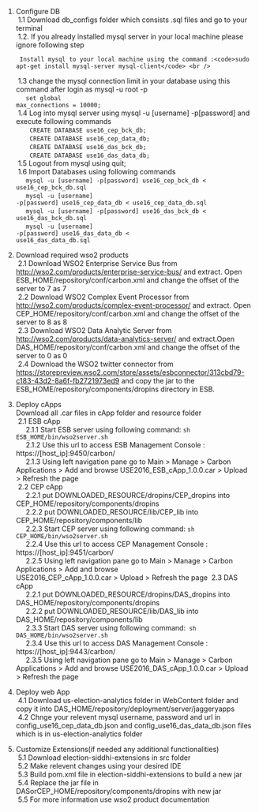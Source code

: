 1. Configure DB <br />
	 &nbsp;1.1 Download db_configs folder which consists .sql files and go to your terminal <br />
	 &nbsp;1.2. If you already installed mysql server in your local machine please ignore following step <br />
	
		Install mysql to your local machine using the command :<code>sudo apt-get install mysql-server mysql-client</code> <br />
		   
 	 &nbsp;1.3 change the mysql connection limit in your database using this command after login as mysql -u root -p <br />
   		  &nbsp; &nbsp; &nbsp;<code>set global max_connections = 10000;</code> <br />
 	 &nbsp;1.4 Log into mysql server using  mysql -u [username] -p[password] and execute following commands <br />
		 &nbsp; &nbsp; &nbsp; &nbsp;<code>CREATE DATABASE use16_cep_bck_db;</code> <br />
		 &nbsp; &nbsp; &nbsp; &nbsp;<code>CREATE DATABASE use16_cep_data_db;</code> <br />
		 &nbsp; &nbsp; &nbsp; &nbsp;<code>CREATE DATABASE use16_das_bck_db;</code> <br />
		 &nbsp; &nbsp; &nbsp; &nbsp;<code>CREATE DATABASE use16_das_data_db;</code> <br />
 	 &nbsp;1.5 Logout from mysql using quit; <br />
 	 &nbsp;1.6 Import Databases using following commands <br />
		&nbsp; &nbsp; &nbsp;<code>mysql -u [username] -p[password]  use16_cep_bck_db < use16_cep_bck_db.sql</code> <br />
		 &nbsp; &nbsp; &nbsp;<code>mysql -u [username] -p[password]  use16_cep_data_db < use16_cep_data_db.sql</code><br />
		 &nbsp; &nbsp; &nbsp;<code>mysql -u [username] -p[password]  use16_das_bck_db < use16_das_bck_db.sql</code><br />
		 &nbsp; &nbsp; &nbsp;<code>mysql -u [username] -p[password]  use16_das_data_db < use16_das_data_db.sql</code><br />

2. Download required wso2 products <br />
	 &nbsp;2.1 Download WSO2 Enterprise Service Bus from http://wso2.com/products/enterprise-service-bus/ and extract. Open  ESB_HOME/repository/conf/carbon.xml and change the offset of the server to 7 as <offset>7<offset>  <br />
	 &nbsp;2.2 Download WSO2 Complex Event Processor from http://wso2.com/products/complex-event-processor/ and extract. Open CEP_HOME/repository/conf/carbon.xml and change the offset of the server to 8 as <offset>8<offset>  <br />
	 &nbsp;2.3 Download WSO2 Data Analytic Server from http://wso2.com/products/data-analytics-server/ and extract.Open DAS_HOME/repository/conf/carbon.xml and change the offset of the server to 0 as <offset>0<offset>   <br />
	 &nbsp;2.4 Download the WSO2 twitter connector from https://storepreview.wso2.com/store/assets/esbconnector/313cbd79-c183-43d2-8a6f-fb2721973ed9 and copy the jar to the ESB_HOME/repository/components/dropins directory in ESB.  <br />
 
3. Deploy cApps  <br />
	Download all .car files in cApp folder and resource folder  <br />
	 &nbsp;2.1 ESB cApp  <br />
	 &nbsp; &nbsp; &nbsp;2.1.1 Start ESB server using following command: <code>sh ESB_HOME/bin/wso2server.sh</code>  <br />
	 &nbsp; &nbsp; &nbsp;2.1.2 Use this url to access ESB Management Console : https://[host_ip]:9450/carbon/  <br />
	 &nbsp; &nbsp; &nbsp;2.1.3 Using left navigation pane go to Main > Manage > Carbon Applications > Add and browse   USE2016_ESB_cApp_1.0.0.car > Upload > Refresh the page  <br />
	 &nbsp;2.2 CEP cApp  <br />
	 &nbsp; &nbsp; &nbsp;2.2.1 put DOWNLOADED_RESOURCE/dropins/CEP_dropins into CEP_HOME/repository/components/dropins  <br />
	 &nbsp; &nbsp; &nbsp;2.2.2 put DOWNLOADED_RESOURCE/lib/CEP_lib into CEP_HOME/repository/components/lib  <br />
	 &nbsp; &nbsp; &nbsp;2.2.3 Start CEP server using following command: <code>sh CEP_HOME/bin/wso2server.sh </code> <br />
	 &nbsp; &nbsp; &nbsp;2.2.4 Use this url to access CEP Management Console : https://[host_ip]:9451/carbon/  <br />
	 &nbsp; &nbsp; &nbsp;2.2.5 Using left navigation pane go to Main > Manage > Carbon Applications > Add and browse  <br /> USE2016_CEP_cApp_1.0.0.car > Upload > Refresh the page
	 &nbsp;2.3 DAS cApp  <br />
	 &nbsp; &nbsp; &nbsp;2.2.1 put DOWNLOADED_RESOURCE/dropins/DAS_dropins into DAS_HOME/repository/components/dropins  <br />
	 &nbsp; &nbsp; &nbsp;2.2.2 put DOWNLOADED_RESOURCE/lib/DAS_lib into DAS_HOME/repository/components/lib  <br />
	 &nbsp; &nbsp; &nbsp;2.3.3 Start DAS server using following command:<code> sh DAS_HOME/bin/wso2server.sh </code> <br />
	 &nbsp; &nbsp; &nbsp;2.3.4 Use this url to access DAS Management Console : https://[host_ip]:9443/carbon/   <br />
	 &nbsp; &nbsp; &nbsp;2.3.5 Using left navigation pane go to Main > Manage > Carbon Applications > Add and browse USE2016_DAS_cApp_1.0.0.car > Upload > Refresh the page  <br />
	
4. Deploy web App  <br />
	 &nbsp;4.1 Download us-election-analytics folder in WebContent folder and copy it into DAS_HOME/repository/deployment/server/jaggeryapps  <br />
	 &nbsp;4.2 Chnge your relevent mysql username, password and url in config_use16_cep_data_db.json  and config_use16_das_data_db.json files which is in us-election-analytics folder  <br />
	
5. Customize Extensions(if needed any additional functionalities)  <br />
	 &nbsp;5.1 Download election-siddhi-extensions in src folder  <br />
	 &nbsp;5.2 Make relevent changes using your desired IDE  <br />
	 &nbsp;5.3 Build pom.xml file in election-siddhi-extensions to build a new jar  <br />
	 &nbsp;5.4 Replace the jar file in DASorCEP_HOME/repository/components/dropins with new jar  <br />
	 &nbsp;5.5 For more information use wso2 product documentation  <br />
